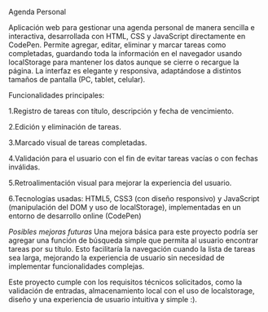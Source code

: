 Agenda Personal


Aplicación web para gestionar una agenda personal de manera sencilla e interactiva, desarrollada con HTML, CSS y JavaScript directamente en CodePen. Permite agregar, editar, eliminar y marcar tareas como completadas, guardando toda la información en el navegador usando localStorage para mantener los datos aunque se cierre o recargue la página. La interfaz es elegante y responsiva, adaptándose a distintos tamaños de pantalla (PC, tablet, celular).

Funcionalidades principales:

1.Registro de tareas con título, descripción y fecha de vencimiento.

2.Edición y eliminación de tareas.

3.Marcado visual de tareas completadas.

4.Validación para el usuario con el fin de evitar tareas vacías o con fechas inválidas.

5.Retroalimentación visual para mejorar la experiencia del usuario.

6.Tecnologías usadas: HTML5, CSS3 (con diseño responsivo) y JavaScript (manipulación del DOM y uso de localStorage), implementadas en un entorno de desarrollo online (CodePen)



*Posibles mejoras futuras*
Una mejora básica para este proyecto podría ser agregar una función de búsqueda simple que permita al usuario encontrar tareas por su título. Esto facilitaría la navegación cuando la lista de tareas sea larga, mejorando la experiencia de usuario sin necesidad de implementar funcionalidades complejas.




Este proyecto cumple con los requisitos técnicos solicitados, como la validación de entradas, almacenamiento local con el uso de localstorage, diseño y una experiencia de usuario intuitiva y simple :). 
